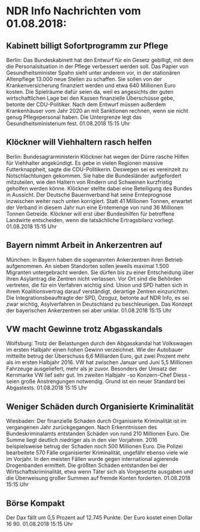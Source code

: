 # NDR Info Nachrichten vom 01.08.2018:


## Kabinett billigt Sofortprogramm zur Pflege
Berlin: Das Bundeskabinett hat den Entwurf für ein Gesetz gebilligt, mit dem die Personalsituation in der Pflege verbessert werden soll. Das Papier von Gesundheitsminister Spahn sieht unter anderem vor, in der stationären Altenpflege 13.000 neue Stellen zu schaffen. Sie sollen von der Krankenversicherung finanziert werden und etwa 640 Millionen Euro kosten. Die Spielräume dafür seien da, weil es angesichts der guten wirtschaftlichen Lage bei den Kassen finanzielle Überschüsse gebe, betonte der CDU-Politiker. Nach dem Entwurf müssen außerdem Krankenhäuser vom Jahr 2020 an mit Sanktionen rechnen, wenn sie nicht genug Pflegepersonal haben. Die Untergrenze legt das Gesundheitsministerium fest. 01.08.2018 15:15 Uhr 

## Klöckner will Viehhaltern rasch helfen
Berlin: Bundesagrarministerin Klöckner hat wegen der Dürre rasche Hilfen für Viehhalter angekündigt. Es gebe in vielen Regionen massive Futterknappheit, sagte die CDU-Politikerin. Deswegen sei es vereinzelt zu Notschlachtungen gekommen. Sie habe die Bundesländer aufgefordert mitzuteilen, wie den Haltern von Rindern und Schweinen kurzfristig geholfen werden könne. Klöckner stellte dabei eine Beteiligung des Bundes in Aussicht. Der Deutsche Bauernverband hat seine Ernteprognose inzwischen weiter nach unten korrigiert. Statt 41 Millionen Tonnen, erwartet der Verband in diesem Jahr nun eine Erntemenge von rund 36 Millionen Tonnen Getreide. Klöckner will erst über Bundeshilfen für betroffene Landwirte entscheiden, wenn die tatsächliche Ertragsbilanz vorliegt. 01.08.2018 15:15 Uhr 

## Bayern nimmt Arbeit in Ankerzentren auf
München: In Bayern haben die sogenannten Ankerzentren ihren Betrieb aufgenommen. An sieben Standorten sollen jeweils maximal 1.500 Migranten untergebracht werden. Sie dürfen bis zu einer Entscheidung über ihren Asylantrag die Zentren nicht verlassen. Vor Ort sind die Behörden vertreten, die für ein Verfahren wichtig sind. Union und SPD hatten sich in ihrem Koalitionsvertrag darauf verständigt, derartige Zentren einzurichten. Die Integrationsbeauftragte der SPD, Özoguz, betonte auf NDR Info, es sei zwar wichtig, Asylverfahren in Deutschland zu beschleunigen. Das Konzept der bayerischen Ankerzentren sei aber unklar. 01.08.2018 15:15 Uhr 

## VW macht Gewinne trotz Abgasskandals
Wolfsburg: Trotz der Belastungen durch den Abgasskandal hat Volkswagen im ersten Halbjahr einen hohen Gewinn verzeichnet. Wie der Autobauer mitteilte betrug der Überschuss 6,6 Milliarden Euro, gut zwei Prozent mehr als im ersten Halbjahr 2016. VW hat zwischen Januar und Juni 5,5 Millionen Fahrzeuge ausgeliefert, mehr als je zuvor. Besonders der Umsatz der Kernmarke VW lief sehr gut. Im zweiten Halbjahr -so Konzern-Chef Diess - seien große Anstrengungen notwendig. Grund ist ein neuer Standard bei Abgastests. 01.08.2018 15:15 Uhr 

## Weniger Schäden durch Organisierte Kriminalität
Wiesbaden: Der finanzielle Schaden durch Organisierte Kriminalität ist im vergangenen Jahr zurückgegangen. Nach Erkenntnissen des Bundeskriminalamts entstanden Schäden von rund 210 Millionen Euro. Die Summe liegt deutlich niedriger als in den vier Vorjahren. 2016 beispielsweise betrug der Schaden noch 500 Millionen Euro. Die Polizei bearbeitete 570 Fälle organisierter Kriminalität, ungefähr ebenso viele wie im Vorjahr. In den meisten Fällen wurde gegen international agierende Drogenbanden ermittelt. Die größten Schäden entstanden bei der Wirtschaftskriminalität, etwa wenn Täter sich als Vorgesetzte ausgaben und die Überweisung großer Summen auf fremde Konten forderten. 01.08.2018 15:15 Uhr 

## Börse Kompakt
Der Dax fällt um 0,5 Prozent auf 12.745 Punkte. Der Euro kostet einen Dollar 16 90. 01.08.2018 15:15 Uhr 
